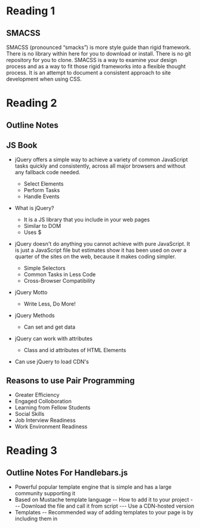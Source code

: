 # Reading 1

## SMACSS

SMACSS (pronounced “smacks”) is more style guide than rigid framework.
There is no library within here for you to download or install. There is no git repository for you to clone.
SMACSS is a way to examine your design process and as a way to fit those rigid frameworks into a flexible thought process.
It is an attempt to document a consistent approach to site development when using CSS.

# Reading 2

## Outline Notes

## JS Book

- jQuery offers a simple way to achieve a variety of common JavaScript tasks quickly and consistently, across all major browsers and without any fallback code needed. 
  - Select Elements
  - Perform Tasks
  - Handle Events
  
- What is jQuery?
  - It is a JS library that you include in your web pages
  - Similar to DOM
  - Uses $
  
- jQuery doesn't do anything you cannot achieve with pure JavaScript. It is just a JavaScript file but estimates show it has been used on over a quarter of the sites on the web, because it makes coding simpler. 
  - Simple Selectors
  - Common Tasks in Less Code
  - Cross-Browser Compatibility
  
- jQuery Motto
  - Write Less, Do More!
  
- jQuery Methods 
  - Can set and get data

- jQuery can work with attributes
  - Class and id attributes of HTML Elements
  
- Can use jQuery to load CDN's

## Reasons to use Pair Programming
- Greater Efficiency
- Engaged Colloboration
- Learning from Fellow Students
- Social Skills
- Job Interview Readiness
- Work Environment Readiness

# Reading 3

## Outline Notes For Handlebars.js

- Powerful popular template engine that is simple and has a large community supporting it
- Based on Mustache template language
-- How to add it to your project
--- Download the file and call it from script
--- Use a CDN-hosted version
- Templates
-- Recommended way of adding templates to your page is by including them in <script> tags
-- Remember the attribute type so JS doesn't try to parse them
- Expressions
-- {{}} will get HTML escaped by handlebars
-- {{{}}} allows you to print raw HTML
- Context
-- use helpers such as:
--- #each
--- #with
-- above helpers allow you to access the properties of iterated objects
- Helpers
-- To call a helper, just use it as an expression {{helpername}}
-- You can pass parameters as well {{helpername 12345}}
-- these are passed as parameters to your helper function
- Block Helpers
-- Like reg. helpers but have an opening and a closing tag
-- To create a block helper, you again use Handlebars.registerHelper()
 

## Outline Notes for Flexbox

Basic Terminology

- Main-axis

- Main-start | Main-end

- Main size

- Cross axis

- Cross-start | Cross-end

- Cross size

Properties for the Parent (Flex Container)

- Display

- Flex-direction

- Flex-wrap

- Flex-flow

- Justify-content

- Align-items

- Align-content

Properties for the Children

- Order

- Flex-grow

- Flex-shrink

- Flex-basis

- Flex

- Align-self
 

## FlexBox Froggy

- Useful CSS playground to practice your CSS skills
 

## Official Handlebars.js Documentation:

https://handlebarsjs.com/


# Reading 4

## Outline:

Learned how water carrots and poison weeds using CSS grid commands
- grid-column-start
- grid-column-end
- grid-row: 3 / 6
- etc.

## Cheatsheet:

### Character Classes
- .	any character except newline
- \w\d\s	word, digit, whitespace
- \W\D\S	not word, digit, whitespace
- [abc]	any of a, b, or c
- [^abc]	not a, b, or c
- [a-g]	character between a & g
### Anchors
- ^abc$	start / end of the string
- \b\B	word, not-word boundary
### Escaped Characters
- \.\*\\	escaped special characters
- \t\n\r	tab, linefeed, carriage return
### Groups and Lookaround
- (abc)	capture group
- \1	backreference to group #1
- (?:abc)	non-capturing group
- (?=abc)	positive lookahead
- (?!abc)	negative lookahead
### Quantifiers and Alternation
- a*a+a?	0 or more, 1 or more, 0 or 1
- a{5}a{2,}	exactly five, two or more
- a{1,3}	between one & three
- a+?a{2,}?	match as few as possible
- ab|cd	match ab or cd

# Reading 5

## Outline

- Uses Ubuntu
- Can view logs
- Used to deploy app
- Essentially a cloud platform that lets companies and people build
  deliver, monitor, and scale applications
- Gets from idea to URL without major infrastructure issues
- Security and operations are what Heroku does well
- Data is at the heart of any app — and Heroku provides a secure, scalable database-as-a-service
- Ecosystems matter - Heroku provides over 175 Add-ons with which to instantly extend applications
- Enterprise level controls lets companies support and manage portfolios of applications
- Seamless Heroku and Salesforce data synchronization makes it easy to build innovative apps that span both   platforms
## Blogs using Heroku
- Can build your own server in under 50 lines of code
- Can incorporate tons of libraries and frameworks
- Use Node.js
